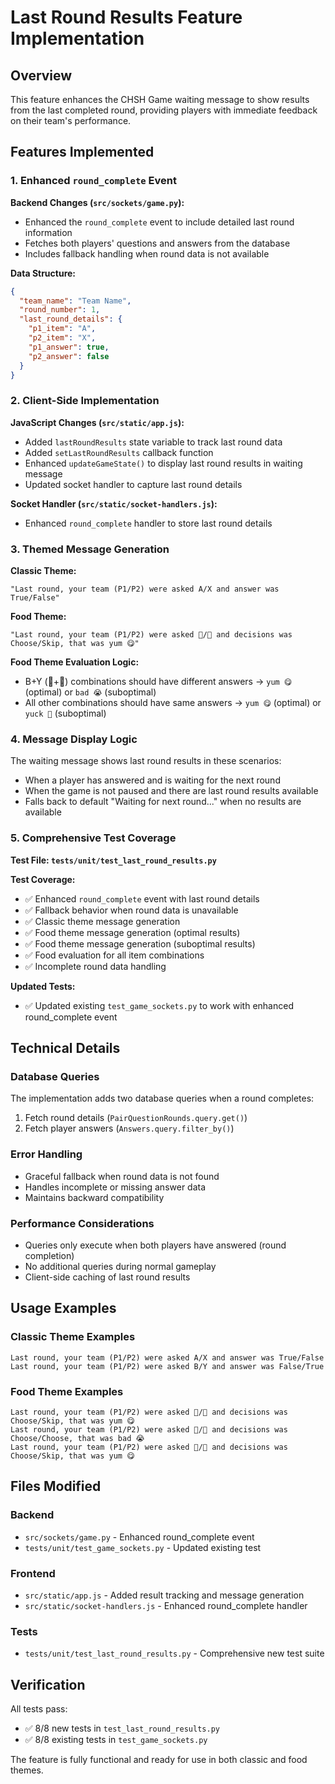 # Last Round Results Feature Implementation

## Overview

This feature enhances the CHSH Game waiting message to show results from the last completed round, providing players with immediate feedback on their team's performance.

## Features Implemented

### 1. Enhanced `round_complete` Event

**Backend Changes (`src/sockets/game.py`):**
- Enhanced the `round_complete` event to include detailed last round information
- Fetches both players' questions and answers from the database
- Includes fallback handling when round data is not available

**Data Structure:**
```json
{
  "team_name": "Team Name",
  "round_number": 1,
  "last_round_details": {
    "p1_item": "A",
    "p2_item": "X", 
    "p1_answer": true,
    "p2_answer": false
  }
}
```

### 2. Client-Side Implementation

**JavaScript Changes (`src/static/app.js`):**
- Added `lastRoundResults` state variable to track last round data
- Added `setLastRoundResults` callback function
- Enhanced `updateGameState()` to display last round results in waiting message
- Updated socket handler to capture last round details

**Socket Handler (`src/static/socket-handlers.js`):**
- Enhanced `round_complete` handler to store last round details

### 3. Themed Message Generation

**Classic Theme:**
```
"Last round, your team (P1/P2) were asked A/X and answer was True/False"
```

**Food Theme:**
```
"Last round, your team (P1/P2) were asked 🍞/🥬 and decisions was Choose/Skip, that was yum 😋"
```

**Food Theme Evaluation Logic:**
- B+Y (🥟+🍫) combinations should have different answers → `yum 😋` (optimal) or `bad 😭` (suboptimal)
- All other combinations should have same answers → `yum 😋` (optimal) or `yuck 🤮` (suboptimal)

### 4. Message Display Logic

The waiting message shows last round results in these scenarios:
- When a player has answered and is waiting for the next round
- When the game is not paused and there are last round results available
- Falls back to default "Waiting for next round..." when no results are available

### 5. Comprehensive Test Coverage

**Test File: `tests/unit/test_last_round_results.py`**

**Test Coverage:**
- ✅ Enhanced `round_complete` event with last round details
- ✅ Fallback behavior when round data is unavailable  
- ✅ Classic theme message generation
- ✅ Food theme message generation (optimal results)
- ✅ Food theme message generation (suboptimal results)
- ✅ Food evaluation for all item combinations
- ✅ Incomplete round data handling

**Updated Tests:**
- ✅ Updated existing `test_game_sockets.py` to work with enhanced round_complete event

## Technical Details

### Database Queries
The implementation adds two database queries when a round completes:
1. Fetch round details (`PairQuestionRounds.query.get()`)
2. Fetch player answers (`Answers.query.filter_by()`)

### Error Handling
- Graceful fallback when round data is not found
- Handles incomplete or missing answer data
- Maintains backward compatibility

### Performance Considerations
- Queries only execute when both players have answered (round completion)
- No additional queries during normal gameplay
- Client-side caching of last round results

## Usage Examples

### Classic Theme Examples
```
Last round, your team (P1/P2) were asked A/X and answer was True/False
Last round, your team (P1/P2) were asked B/Y and answer was False/True
```

### Food Theme Examples
```
Last round, your team (P1/P2) were asked 🍞/🥬 and decisions was Choose/Skip, that was yum 😋
Last round, your team (P1/P2) were asked 🥟/🍫 and decisions was Choose/Choose, that was bad 😭
Last round, your team (P1/P2) were asked 🥟/🍫 and decisions was Choose/Skip, that was yum 😋
```

## Files Modified

### Backend
- `src/sockets/game.py` - Enhanced round_complete event
- `tests/unit/test_game_sockets.py` - Updated existing test

### Frontend  
- `src/static/app.js` - Added result tracking and message generation
- `src/static/socket-handlers.js` - Enhanced round_complete handler

### Tests
- `tests/unit/test_last_round_results.py` - Comprehensive new test suite

## Verification

All tests pass:
- ✅ 8/8 new tests in `test_last_round_results.py`
- ✅ 8/8 existing tests in `test_game_sockets.py`

The feature is fully functional and ready for use in both classic and food themes.